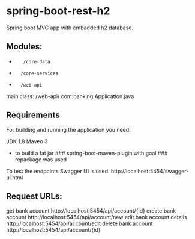 # spring-boot-rest-h2

Spring boot MVC app with embadded h2 database.

## Modules:
*        /core-data
*       /core-services	
*       /web-api

main class: /web-api/ com.banking.Application.java

## Requirements
For building and running the application you need:

JDK 1.8
Maven 3
* to build a fat jar ### spring-boot-maven-plugin with goal ### repackage was used  

To test the endpoints Swagger UI is used. http://localhost:5454/swagger-ui.html

## Request URLs:

get bank account
http://localhost:5454/api/account/{id}
create bank account
http://localhost:5454/api/account/new
edit bank account details
http://localhost:5454/api/account/edit
delete bank account
http://localhost:5454/api/account/{id}



